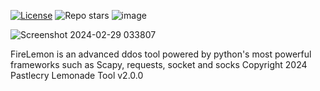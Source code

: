 [![License](https://img.shields.io/github/license/Pastlecry/FireLemon?style=for-the-badge&color=orange)](/LICENSE)
![Repo stars](https://img.shields.io/github/stars/Pastlecry/FireLemon?style=for-the-badge&color=orange)
![image](https://github.com/Pastlecry/FireLemon/assets/93829550/24980aec-99b4-4ef1-8978-8b66acc07d90)


![Screenshot 2024-02-29 033807](https://github.com/Pastlecry/FireLemon/assets/93829550/560290af-de13-4155-89b2-c7fddd988709)

FireLemon is an advanced ddos tool powered by python's most powerful frameworks such as Scapy, requests, socket and socks
Copyright 2024 Pastlecry 
Lemonade Tool v2.0.0

